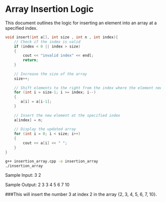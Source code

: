 # Array Insertion Logic

This document outlines the logic for inserting an element into an array at a specified index.

```cpp
void insert(int a[], int size , int n , int index){
    // Check if the index is valid
    if (index < 0 || index > size)
    {
        cout << "invalid index" << endl;
        return;
    }
    
    // Increase the size of the array
    size++;
    
    // Shift elements to the right from the index where the element needs to be inserted
    for (int i = size-1; i >= index; i--)
    {
       a[i] = a[i-1];
    }
    
    // Insert the new element at the specified index
    a[index] = n;
    
    // Display the updated array
    for (int i = 0; i < size; i++)
    {
        cout << a[i] << " ";
    }    
}
```
```bash
g++ insertion_array.cpp -o insertion_array
./insertion_array
```
Sample Input:
3 2

Sample Output:
2 3 3 4 5 6 7 10

###This will insert the number 3 at index 2 in the array {2, 3, 4, 5, 6, 7, 10}.
